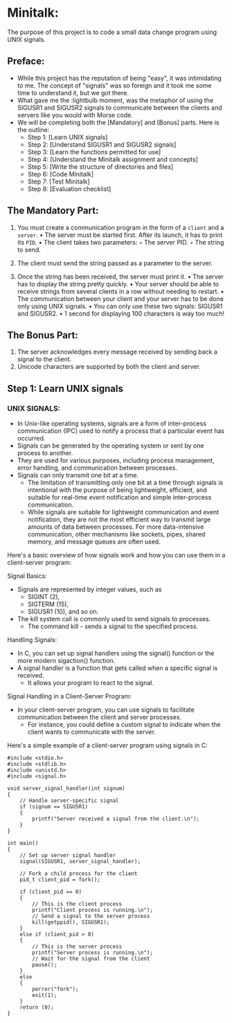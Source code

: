 # Minitalk:

The purpose of this project is to code a small data change program using UNIX signals.


## Preface:
- While this project has the reputation of being "easy", it was intimidating to me. The concept of "signals" was so foreign and it took me some time to understand it, but we got there. 
- What gave me the :lightbulb moment, was the metaphor of using the SIGUSR1 and SIGUSR2 signals to communicate between the clients and servers like you would with Morse code.
- We will be completing both the [Mandatory] and [Bonus] parts. Here is the outline:
	- Step 1: [Learn UNIX signals]
	- Step 2: [Understand SIGUSR1 and SIGUSR2 signals]
	- Step 3: [Learn the functions permitted for use]
	- Step 4: [Understand the Minitalk assignment and concepts]
	- Step 5: [Write the structure of directories and files]
	- Step 6: [Code Minitalk]
	- Step 7: [Test Minitalk]
	- Step 8: [Evaluation checklist]


## The Mandatory Part:

1. You must create a communication program in the form of a `client` and a `server`.
    • The server must be started first. After its launch, it has to print its `PID`.
    • The client takes two parameters: 
        ◦ The server PID.
        ◦ The string to send.

2. The client must send the string passed as a parameter to the server.

3. Once the string has been received, the server must print it.
    • The server has to display the string pretty quickly.
    • Your server should be able to receive strings from several clients in a row without needing to restart.
    • The communication between your client and your server has to be done only using UNIX signals.
    • You can only use these two signals: SIGUSR1 and SIGUSR2. 
	• 1 second for displaying 100 characters is way too much!


## The Bonus Part:

1. The server acknowledges every message received by sending back a signal to the client.
2. Unicode characters are supported by both the client and server.


## Step 1: Learn UNIX signals

### UNIX SIGNALS:

- In Unix-like operating systems, signals are a form of inter-process communication (IPC) used to notify a process that a particular event has occurred. 
- Signals can be generated by the operating system or sent by one process to another. 
- They are used for various purposes, including process management, error handling, and communication between processes. 
- Signals can only transmit one bit at a time.
    - The limitation of transmitting only one bit at a time through signals is intentional with the purpose of being lightweight, efficient, and suitable for real-time event notification and simple inter-process communication.
    - While signals are suitable for lightweight communication and event notification, they are not the most efficient way to transmit large amounts of data between processes. For more data-intensive communication, other mechanisms like sockets, pipes, shared memory, and message queues are often used.

Here's a basic overview of how signals work and how you can use them in a client-server program:

Signal Basics:
- Signals are represented by integer values, such as 
    - SIGINT (2), 
    - SIGTERM (15), 
    - SIGUSR1 (10), and so on.
- The kill system call is commonly used to send signals to processes. 
    - The command kill -<signal> <pid> sends a signal to the specified process.


Handling Signals:
- In C, you can set up signal handlers using the signal() function or the more modern sigaction() function.
- A signal handler is a function that gets called when a specific signal is received. 
    - It allows your program to react to the signal.


Signal Handling in a Client-Server Program:
- In your client-server program, you can use signals to facilitate communication between the client and server processes. 
    - For instance, you could define a custom signal to indicate when the client wants to communicate with the server.


Here's a simple example of a client-server program using signals in C:
```
#include <stdio.h>
#include <stdlib.h>
#include <unistd.h>
#include <signal.h>

void server_signal_handler(int signum) 
{
    // Handle server-specific signal
    if (signum == SIGUSR1) 
    {
        printf("Server received a signal from the client.\n");
    }
}

int main() 
{
    // Set up server signal handler
    signal(SIGUSR1, server_signal_handler);

    // Fork a child process for the client
    pid_t client_pid = fork();

    if (client_pid == 0) 
    {
        // This is the client process
        printf("Client process is running.\n");
        // Send a signal to the server process
        kill(getppid(), SIGUSR1);
    } 
    else if (client_pid > 0) 
    {
        // This is the server process
        printf("Server process is running.\n");
        // Wait for the signal from the client
        pause();
    } 
    else 
    {
        perror("fork");
        exit(1);
    }
    return (0);
}
```